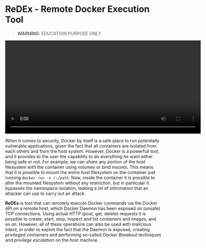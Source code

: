 # ReDEx - Remote Docker Execution Tool

> **WARNING**: EDUCATION PURPOSE ONLY

<video width="630" height="300" src="https://github.com/lmriccardo/redex/assets/32601287/3cf6e63a-5118-4697-b780-f845b709b9ae"></video>


When it comes to security, Docker by itself is a safe place to run potentially vulnerable applications, given the fact that all containers are isolated from each others and from the host system. However, Docker is a powerfull tool, and it provides to the user the capability to do everything he want either being safe or not. For example, we can *share* any portion of the host filesystem with the container using volumes or bind mounts. This means that it is possible to mount the entire host filesystem on the container just running `docker run -v /:/path`. Now, inside the container it is possible to alter the mounted filesystem without any restriction, but in particular it bypasses the namespace isolation, leaking a lot of information that an attacker can use to carry out an attack. 

**ReDEx** is tool that can remotely execute Docker commands via the Docker API on a remote host, which Docker Daemon has been exposed on (unsafe) TCP connections. Using actual HTTP (post, get, delete) requests it is possible to create, start, stop, inspect and list containers and images, and so on. However, all of these operations can also be used with malicious intent, in order to exploit the fact that the Daemon is exposed, creating privileged containers and performing so-called *Docker Breakout* techniques and *privilege escalation* on the host machine. 

